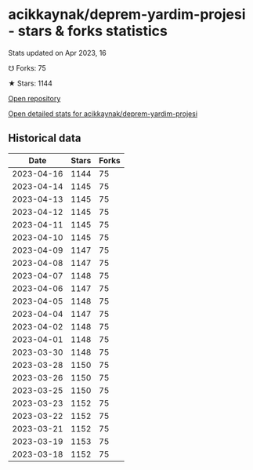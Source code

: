 # acikkaynak/deprem-yardim-projesi - stars & forks statistics

Stats updated on Apr 2023, 16

☋ Forks: 75

★ Stars: 1144

[Open repository](https://github.com/acikkaynak/deprem-yardim-projesi)

[Open detailed stats for acikkaynak/deprem-yardim-projesi](https://reviewgithub.com/rep/acikkaynak/deprem-yardim-projesi)

## Historical data
| Date | Stars | Forks |
|------|-------|-------|
| 2023-04-16 | 1144 | 75 | 
| 2023-04-14 | 1145 | 75 | 
| 2023-04-13 | 1145 | 75 | 
| 2023-04-12 | 1145 | 75 | 
| 2023-04-11 | 1145 | 75 | 
| 2023-04-10 | 1145 | 75 | 
| 2023-04-09 | 1147 | 75 | 
| 2023-04-08 | 1147 | 75 | 
| 2023-04-07 | 1148 | 75 | 
| 2023-04-06 | 1147 | 75 | 
| 2023-04-05 | 1148 | 75 | 
| 2023-04-04 | 1147 | 75 | 
| 2023-04-02 | 1148 | 75 | 
| 2023-04-01 | 1148 | 75 | 
| 2023-03-30 | 1148 | 75 | 
| 2023-03-28 | 1150 | 75 | 
| 2023-03-26 | 1150 | 75 | 
| 2023-03-25 | 1150 | 75 | 
| 2023-03-23 | 1152 | 75 | 
| 2023-03-22 | 1152 | 75 | 
| 2023-03-21 | 1152 | 75 | 
| 2023-03-19 | 1153 | 75 | 
| 2023-03-18 | 1152 | 75 | 

